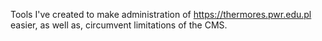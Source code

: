 Tools I've created to make administration of https://thermores.pwr.edu.pl easier, as well as, circumvent limitations of the CMS.
